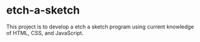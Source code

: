# etch-a-sketch

This project is to develop a etch a sketch program using current knowledge of HTML, CSS, and JavaScript.
